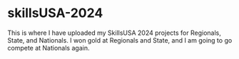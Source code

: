 # skillsUSA-2024
This is where I have uploaded my SkillsUSA 2024 projects for Regionals, State, and Nationals. I won gold at Regionals and State, and I am going to go compete at Nationals again.
